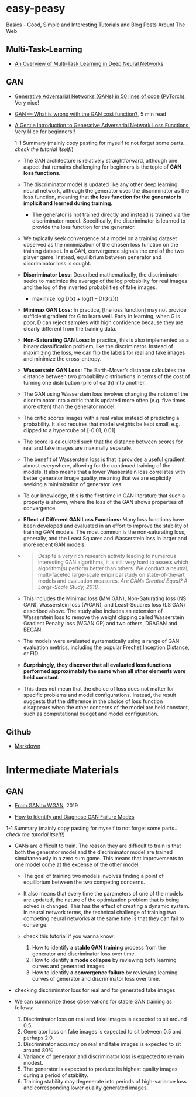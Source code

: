 # easy-peasy
Basics - Good, Simple and Interesting Tutorials and Blog Posts Arount The Web

## Multi-Task-Learning

* [An Overview of Multi-Task Learning in Deep Neural Networks](https://ruder.io/multi-task/index.html)

## GAN

* [Generative Adversarial Networks (GANs) in 50 lines of code (PyTorch)](https://medium.com/@devnag/generative-adversarial-networks-gans-in-50-lines-of-code-pytorch-e81b79659e3f), Very nice!
*  [GAN — What is wrong with the GAN cost function?](https://medium.com/@jonathan_hui/gan-what-is-wrong-with-the-gan-cost-function-6f594162ce01), 5 min read

* [A Gentle Introduction to Generative Adversarial Network Loss Functions](https://machinelearningmastery.com/generative-adversarial-network-loss-functions/), Very Nice for beginners!!
  
  1-1 Summary (mainly copy pasting for myself to not forget some parts.. _check the tutorial itself!_)
    
    * The GAN architecture is relatively straightforward, although one aspect that remains challenging for beginners is the topic of **GAN loss functions**.
    
    * The discriminator model is updated like any other deep learning neural network, although the generator uses the discriminator as the loss function, meaning that **the loss function for the generator is implicit and learned during training**.
    
      * The generator is not trained directly and instead is trained via the discriminator model. Specifically, the discriminator is learned to provide the loss function for the generator.

    * We typically seek convergence of a model on a training dataset observed as the minimization of the chosen loss function on the training dataset. In a GAN, convergence signals the end of the two player game. Instead, equilibrium between generator and discriminator loss is sought.
    
    * **Discriminator Loss:** Described mathematically, the discriminator seeks to maximize the average of the log probability for real images and the log of the inverted probabilities of fake images.
      
      * maximize log D(x) + log(1 – D(G(z)))
    
    * **Minimax GAN Loss:** In practice, [the loss function] may not provide sufficient gradient for G to learn well. Early in learning, when G is poor, D can reject samples with high confidence because they are clearly different from the training data.
    
    * **Non-Saturating GAN Loss:** In practice, this is also implemented as a binary classification problem, like the discriminator. Instead of maximizing the loss, we can flip the labels for real and fake images and minimize the cross-entropy.
    
    * **Wasserstein GAN Loss:**  The Earth-Mover’s distance calculates the distance between two probability distributions in terms of the cost of turning one distribution (pile of earth) into another.
    
    * The GAN using Wasserstein loss involves changing the notion of the discriminator into a critic that is updated more often (e.g. five times more often) than the generator model.
    
    * The critic scores images with a real value instead of predicting a probability. It also requires that model weights be kept small, e.g. clipped to a hypercube of [-0.01, 0.01].
    
    * The score is calculated such that the distance between scores for real and fake images are maximally separate.
    
    * The benefit of Wasserstein loss is that it provides a useful gradient almost everywhere, allowing for the continued training of the models. It also means that a lower Wasserstein loss correlates with better generator image quality, meaning that we are explicitly seeking a minimization of generator loss.
    
    * To our knowledge, this is the first time in GAN literature that such a property is shown, where the loss of the GAN shows properties of convergence.
    
    * **Effect of Different GAN Loss Functions:** Many loss functions have been developed and evaluated in an effort to improve the stability of training GAN models. The most common is the non-saturating loss, generally, and the Least Squares and Wasserstein loss in larger and more recent GAN models.
    
    * > Despite a very rich research activity leading to numerous interesting GAN algorithms, it is still very hard to assess which algorithm(s) perform better than others. We conduct a neutral, multi-faceted large-scale empirical study on state-of-the-art models and evaluation measures. _Are GANs Created Equal? A Large-Scale Study, 2018._
    
    * This includes the Minimax loss (MM GAN), Non-Saturating loss (NS GAN), Wasserstein loss (WGAN), and Least-Squares loss (LS GAN) described above. The study also includes an extension of Wasserstein loss to remove the weight clipping called Wasserstein Gradient Penalty loss (WGAN GP) and two others, DRAGAN and BEGAN.
    
    * The models were evaluated systematically using a range of GAN evaluation metrics, including the popular Frechet Inception Distance, or FID.

    * **Surprisingly, they discover that all evaluated loss functions performed approximately the same when all other elements were held constant.**
    
    * This does not mean that the choice of loss does not matter for specific problems and model configurations. Instead, the result suggests that the difference in the choice of loss function disappears when the other concerns of the model are held constant, such as computational budget and model configuration.
     
    
## Github

* [Markdown](https://guides.github.com/features/mastering-markdown/)

# Intermediate Materials

## GAN

* [From GAN to WGAN](https://arxiv.org/pdf/1904.08994.pdf), 2019

* [How to Identify and Diagnose GAN Failure Modes](https://machinelearningmastery.com/practical-guide-to-gan-failure-modes/)

1-1 Summary (mainly copy pasting for myself to not forget some parts.. _check the tutorial itself!_)

* GANs are difficult to train. The reason they are difficult to train is that both the generator model and the discriminator model are trained simultaneously in a zero sum game. This means that improvements to one model come at the expense of the other model.

  * The goal of training two models involves finding a point of equilibrium between the two competing concerns.

  * It also means that every time the parameters of one of the models are updated, the nature of the optimization problem that is being solved is changed. This has the effect of creating a dynamic system. In neural network terms, the technical challenge of training two competing neural networks at the same time is that they can fail to converge.
  
  * check this tutorial if you wanna know:
    1. How to identify **a stable GAN training** process from the generator and discriminator loss over time.
    2. How to identify **a mode collapse** by reviewing both learning curves and generated images.
    3. How to identify **a convergence failure** by reviewing learning curves of generator and discriminator loss over time.
    
*  checking discriminator loss for real and for generated fake images

* We can summarize these observations for stable GAN training as follows:

  1. Discriminator loss on real and fake images is expected to sit around 0.5.
  2. Generator loss on fake images is expected to sit between 0.5 and perhaps 2.0.
  3. Discriminator accuracy on real and fake images is expected to sit around 80%.
  4. Variance of generator and discriminator loss is expected to remain modest.
  5. The generator is expected to produce its highest quality images during a period of stability.
  6. Training stability may degenerate into periods of high-variance loss and corresponding lower quality generated images.
